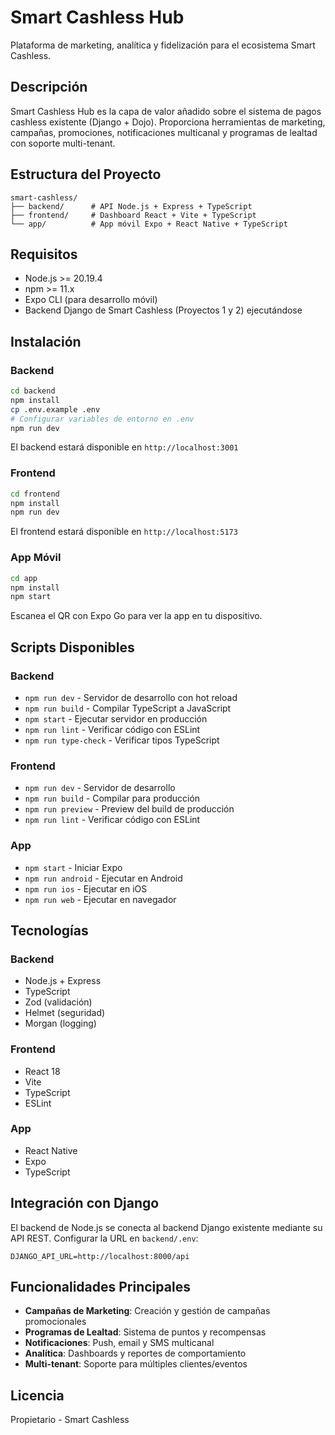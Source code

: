 # Smart Cashless Hub

Plataforma de marketing, analítica y fidelización para el ecosistema Smart Cashless.

## Descripción

Smart Cashless Hub es la capa de valor añadido sobre el sistema de pagos cashless existente (Django + Dojo). Proporciona herramientas de marketing, campañas, promociones, notificaciones multicanal y programas de lealtad con soporte multi-tenant.

## Estructura del Proyecto

```
smart-cashless/
├── backend/      # API Node.js + Express + TypeScript
├── frontend/     # Dashboard React + Vite + TypeScript
└── app/          # App móvil Expo + React Native + TypeScript
```

## Requisitos

- Node.js >= 20.19.4
- npm >= 11.x
- Expo CLI (para desarrollo móvil)
- Backend Django de Smart Cashless (Proyectos 1 y 2) ejecutándose

## Instalación

### Backend

```bash
cd backend
npm install
cp .env.example .env
# Configurar variables de entorno en .env
npm run dev
```

El backend estará disponible en `http://localhost:3001`

### Frontend

```bash
cd frontend
npm install
npm run dev
```

El frontend estará disponible en `http://localhost:5173`

### App Móvil

```bash
cd app
npm install
npm start
```

Escanea el QR con Expo Go para ver la app en tu dispositivo.

## Scripts Disponibles

### Backend
- `npm run dev` - Servidor de desarrollo con hot reload
- `npm run build` - Compilar TypeScript a JavaScript
- `npm start` - Ejecutar servidor en producción
- `npm run lint` - Verificar código con ESLint
- `npm run type-check` - Verificar tipos TypeScript

### Frontend
- `npm run dev` - Servidor de desarrollo
- `npm run build` - Compilar para producción
- `npm run preview` - Preview del build de producción
- `npm run lint` - Verificar código con ESLint

### App
- `npm start` - Iniciar Expo
- `npm run android` - Ejecutar en Android
- `npm run ios` - Ejecutar en iOS
- `npm run web` - Ejecutar en navegador

## Tecnologías

### Backend
- Node.js + Express
- TypeScript
- Zod (validación)
- Helmet (seguridad)
- Morgan (logging)

### Frontend
- React 18
- Vite
- TypeScript
- ESLint

### App
- React Native
- Expo
- TypeScript

## Integración con Django

El backend de Node.js se conecta al backend Django existente mediante su API REST. Configurar la URL en `backend/.env`:

```
DJANGO_API_URL=http://localhost:8000/api
```

## Funcionalidades Principales

- **Campañas de Marketing**: Creación y gestión de campañas promocionales
- **Programas de Lealtad**: Sistema de puntos y recompensas
- **Notificaciones**: Push, email y SMS multicanal
- **Analítica**: Dashboards y reportes de comportamiento
- **Multi-tenant**: Soporte para múltiples clientes/eventos

## Licencia

Propietario - Smart Cashless
